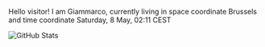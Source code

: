 Hello visitor! I am Giammarco, currently living in space coordinate Brussels and time coordinate Saturday, 8 May, 02:11 CEST

![GitHub Stats](https://github-readme-stats.vercel.app/api?username=grcasanova)
